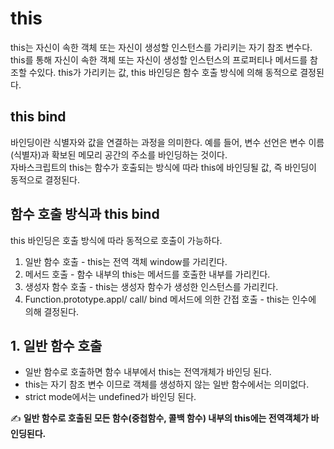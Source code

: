 # this
this는 자신이 속한 객체 또는 자신이 생성할 인스턴스를 가리키는 자기 참조 변수다. this를 통해 자신이 속한 객체 또는 자신이 생성할 인스턴스의 프로퍼티나 메서드를 참조할 수있다.
this가 가리키는 값, this 바인딩은 함수 호출 방식에 의해 동적으로 결정된다.

## this bind
바인딩이란 식별자와 값을 연결하는 과정을 의미한다. 예를 들어, 변수 선언은 변수 이름(식별자)과 확보된 메모리 공간의 주소를 바인딩하는 것이다.</br>
자바스크립트의 this는 함수가 호출되는 방식에 따라 this에 바인딩될 값, 즉 바인딩이 동적으로 결정된다.

## 함수 호출 방식과 this bind

this 바인딩은 호출 방식에 따라 동적으로 호출이 가능하다.

1. 일반 함수 호출 - this는 전역 객체 window를 가리킨다.
2. 메서드 호출 - 함수 내부의 this는 메서드를 호출한 내부를 가리킨다.
3. 생성자 함수 호출 - this는 생성자 함수가 생성한 인스턴스를 가리킨다.
4. Function.prototype.appl/ call/ bind 메서드에 의한 간접 호출 - this는 인수에 의해 결정된다.

## 1. 일반 함수 호출
- 일반 함수로 호출하면 함수 내부에서 this는 전역개체가 바인딩 된다.
- this는 자기 참조 변수 이므로 객체를 생성하지 않는 일반 함수에서는 의미없다.
- strict mode에서는 undefined가 바인딩 된다.

✍ <strong>일반 함수로 호출된 모든 함수(중첩함수, 콜백 함수) 내부의 this에는 전역객체가 바인딩된다.</strong>

